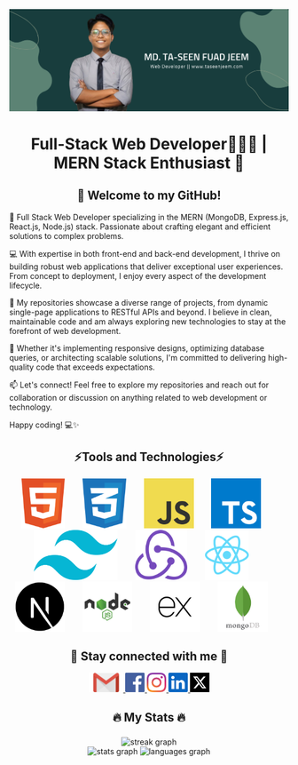 <a title="Click to open my website" href="https://www.taseenjeem.com/" target="_blank">
<img src="/banner.png" alt="banner"  />
</a>

###

<h1 align="center">Full-Stack Web Developer👨🏽‍💻 | MERN Stack Enthusiast 🚀</h1>

###

<h2 align="center">👋 Welcome to my GitHub!</h2>

<p align="left">
🚀 Full Stack Web Developer specializing in the MERN (MongoDB, Express.js, React.js, Node.js) stack. Passionate about crafting elegant and efficient solutions to complex problems.

💻 With expertise in both front-end and back-end development, I thrive on building robust web applications that deliver exceptional user experiences. From concept to deployment, I enjoy every aspect of the development lifecycle.

🌟 My repositories showcase a diverse range of projects, from dynamic single-page applications to RESTful APIs and beyond. I believe in clean, maintainable code and am always exploring new technologies to stay at the forefront of web development.

🔧 Whether it's implementing responsive designs, optimizing database queries, or architecting scalable solutions, I'm committed to delivering high-quality code that exceeds expectations.

📫 Let's connect! Feel free to explore my repositories and reach out for collaboration or discussion on anything related to web development or technology.

Happy coding! 💻✨</p>

###

<h2 align="center">⚡Tools and Technologies⚡</h2>

<div align="center">
  <img src="/html.svg" height="90" alt="html5 logo"  />
  <img width="24" />
  <img src="/css.svg" height="90" alt="css3 logo"  />
  <img width="24" />
  <img src="/js.svg" height="90" alt="javascript logo"  />
  <img width="24" />
  <img src="/ts.svg" height="90" alt="typescript logo"  />
  <img width="24" />
  <img src="/tailwind.svg" height="90" alt="tailwind logo"  />
  <img width="24" />
  <img src="/redux.svg" height="90" alt="Redux logo"  />
  <img width="24" />
  <img src="/react.svg" height="90" alt="react logo"  />
  <img width="24" />
  <img src="/nextjs.svg" height="90" alt="Next Js logo"  />
  <img width="24" />
  <img src="/node.svg" height="90" alt="Node Js logo"  />
  <img width="24" />
  <img src="/express.svg" height="90" alt="express Js logo"  />
  <img width="24" />
  <img src="/mongo.svg" height="90" alt="mongodb logo"  />
  <img width="24" />
</div>

###

<h2 align="center">🔗 Stay connected with me 🔗</h2>

<div align="center">
  <a href="mailto:mdtaseenfuad@gmail.com" target="_blank">
    <img src="/email.svg" height="35" alt="gmail logo"  />
  </a>
  <a href="https://www.facebook.com/taseenfuadjeem" target="_blank">
    <img src="/fb.svg" height="35" alt="facebook logo"  />
  </a>
  <a href="https://www.instagram.com/taseen.jeem/" target="_blank">
    <img src="/ig.svg" height="35" alt="instagram logo"  />
  </a>
  <a href="https://www.linkedin.com/in/taseenjeem/" target="_blank">
    <img src="/linkedin.svg" height="35" alt="linkedin logo"  />
  </a>
  <a href="https://twitter.com/taseenjeem" target="_blank">
    <img src="/x.svg" height="35" alt="twitter logo"  />
  </a>
</div>

###

<h2 align="center">🔥 My Stats 🔥</h2>

###

<div align="center">
  <img src="https://streak-stats.demolab.com?user=taseenjeem&locale=en&mode=daily&theme=dark&hide_border=false&border_radius=5&order=3" height="220" alt="streak graph"  />
</div>

<div align="center">
   <img src="https://github-readme-stats.vercel.app/api?username=taseenjeem&hide_title=false&hide_rank=false&show_icons=true&include_all_commits=true&count_private=true&disable_animations=false&theme=dracula&locale=en&hide_border=false&order=1" height="150" alt="stats graph"  />
  <img src="https://github-readme-stats.vercel.app/api/top-langs?username=taseenjeem&locale=en&hide_title=false&layout=compact&card_width=320&langs_count=5&theme=dracula&hide_border=false&order=2" height="150" alt="languages graph"  />
</div>

###
